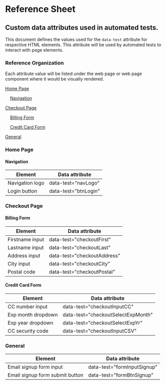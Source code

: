 # Reference Sheet
## Custom data attributes used in automated tests.
This document defines the values used for the `data-test` attribute for respective HTML elements. This attribute will be used by automated tests to interact with page elements.


### Reference Organization
Each attribute value will be listed under the web page or web page component where it would be visually rendered.

[Home Page](https://github.com/weareenvoy/qa-data-attr#home-page)

&nbsp;&nbsp;&nbsp;&nbsp;[Navigation](https://github.com/weareenvoy/qa-data-attr#navigation)

[Checkout Page](https://github.com/weareenvoy/qa-data-attr#checkout-page)

&nbsp;&nbsp;&nbsp;&nbsp;[Billing Form](https://github.com/weareenvoy/qa-data-attr#billing-form)

&nbsp;&nbsp;&nbsp;&nbsp;[Credit Card Form](https://github.com/weareenvoy/qa-data-attr#credit-card-form)

[General](https://github.com/weareenvoy/qa-data-attr#general)

### Home Page

#### Navigation

Element          | Data attribute  
---------------- | ----------------
Navigation logo | data-test="navLogo"
Login button | data-test="btnLogin"



### Checkout Page

#### Billing Form

Element          | Data attribute  
---------------- | ----------------
Firstname input | data-test="checkoutFirst"
Lastname input | data-test="checkoutLast"
Address input | data-test="checkoutAddress"
City input | data-test="checkoutCity"
Postal code | data-test="checkoutPostal"

#### Credit Card Form
Element          | Data attribute  
---------------- | ----------------
CC number input | data-test="checkoutInputCC"
Exp month dropdown | data-test="checkoutSelectExpMonth"
Exp year dropdown | data-test="checkoutSelectExpYr"
CC security code | data-test="checkoutInputCSV"

### General

Element          | Data attribute  
---------------- | ----------------
Email signup form input | data-test="formInputSignup"
Email signup form submit button | data-test="formBtnSignup"
